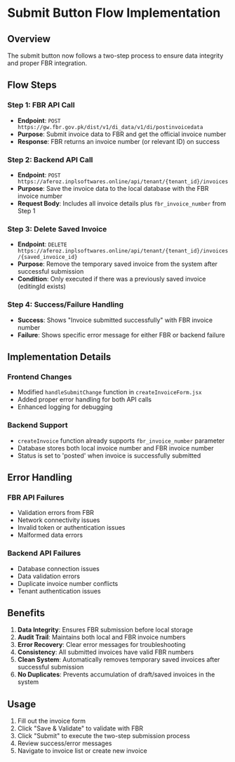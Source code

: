 # Submit Button Flow Implementation

## Overview

The submit button now follows a two-step process to ensure data integrity and proper FBR integration.

## Flow Steps

### Step 1: FBR API Call

- **Endpoint**: `POST https://gw.fbr.gov.pk/dist/v1/di_data/v1/di/postinvoicedata`
- **Purpose**: Submit invoice data to FBR and get the official invoice number
- **Response**: FBR returns an invoice number (or relevant ID) on success

### Step 2: Backend API Call

- **Endpoint**: `POST https://aferoz.inplsoftwares.online/api/tenant/{tenant_id}/invoices`
- **Purpose**: Save the invoice data to the local database with the FBR invoice number
- **Request Body**: Includes all invoice details plus `fbr_invoice_number` from Step 1

### Step 3: Delete Saved Invoice

- **Endpoint**: `DELETE https://aferoz.inplsoftwares.online/api/tenant/{tenant_id}/invoices/{saved_invoice_id}`
- **Purpose**: Remove the temporary saved invoice from the system after successful submission
- **Condition**: Only executed if there was a previously saved invoice (editingId exists)

### Step 4: Success/Failure Handling

- **Success**: Shows "Invoice submitted successfully" with FBR invoice number
- **Failure**: Shows specific error message for either FBR or backend failure

## Implementation Details

### Frontend Changes

- Modified `handleSubmitChange` function in `createInvoiceForm.jsx`
- Added proper error handling for both API calls
- Enhanced logging for debugging

### Backend Support

- `createInvoice` function already supports `fbr_invoice_number` parameter
- Database stores both local invoice number and FBR invoice number
- Status is set to 'posted' when invoice is successfully submitted

## Error Handling

### FBR API Failures

- Validation errors from FBR
- Network connectivity issues
- Invalid token or authentication issues
- Malformed data errors

### Backend API Failures

- Database connection issues
- Data validation errors
- Duplicate invoice number conflicts
- Tenant authentication issues

## Benefits

1. **Data Integrity**: Ensures FBR submission before local storage
2. **Audit Trail**: Maintains both local and FBR invoice numbers
3. **Error Recovery**: Clear error messages for troubleshooting
4. **Consistency**: All submitted invoices have valid FBR numbers
5. **Clean System**: Automatically removes temporary saved invoices after successful submission
6. **No Duplicates**: Prevents accumulation of draft/saved invoices in the system

## Usage

1. Fill out the invoice form
2. Click "Save & Validate" to validate with FBR
3. Click "Submit" to execute the two-step submission process
4. Review success/error messages
5. Navigate to invoice list or create new invoice
